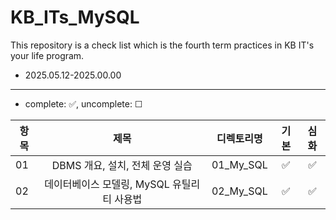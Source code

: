 # KB_ITs_MySQL

This repository is a check list which is the fourth term practices in KB IT's your life program.
- 2025.05.12-2025.00.00

---
- complete: ✅, uncomplete: ☐

| 항목 |  제목  | 디렉토리명 | 기본 | 심화 |
|------|:----:|:----:|:----:|:----:|
| 01 |DBMS 개요, 설치, 전체 운영 실습 | 01_My_SQL | ✅ | ✅ |
| 02 |데이터베이스 모델링, MySQL 유틸리티 사용법 | 02_My_SQL | ✅ | ✅ |
